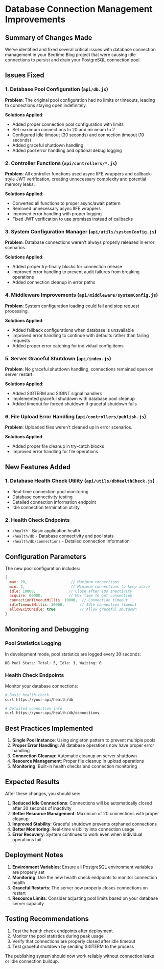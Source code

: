 # Database Connection Management Improvements

## Summary of Changes Made

We've identified and fixed several critical issues with database connection management in your Bedtime Blog project that were causing idle connections to persist and drain your PostgreSQL connection pool.

## Issues Fixed

### 1. **Database Pool Configuration** (`api/db.js`)
**Problem**: The original pool configuration had no limits or timeouts, leading to connections staying open indefinitely.

**Solutions Applied**:
- Added proper connection pool configuration with limits
- Set maximum connections to 20 and minimum to 2
- Configured idle timeout (30 seconds) and connection timeout (10 seconds)
- Added graceful shutdown handling
- Added pool error handling and optional debug logging

### 2. **Controller Functions** (`api/controllers/*.js`)
**Problem**: All controller functions used async IIFE wrappers and callback-style JWT verification, creating unnecessary complexity and potential memory leaks.

**Solutions Applied**:
- Converted all functions to proper async/await pattern
- Removed unnecessary async IIFE wrappers
- Improved error handling with proper logging
- Fixed JWT verification to use promises instead of callbacks

### 3. **System Configuration Manager** (`api/utils/systemConfig.js`)
**Problem**: Database connections weren't always properly released in error scenarios.

**Solutions Applied**:
- Added proper try-finally blocks for connection release
- Improved error handling to prevent audit failures from breaking operations
- Added connection cleanup in error paths

### 4. **Middleware Improvements** (`api/middleware/systemConfig.js`)
**Problem**: System configuration loading could fail and stop request processing.

**Solutions Applied**:
- Added fallback configurations when database is unavailable
- Improved error handling to continue with defaults rather than failing requests
- Added proper error catching for individual config items

### 5. **Server Graceful Shutdown** (`api/index.js`)
**Problem**: No graceful shutdown handling, connections remained open on server restart.

**Solutions Applied**:
- Added SIGTERM and SIGINT signal handlers
- Implemented graceful shutdown with database pool cleanup
- Added timeout for forced shutdown if graceful shutdown fails

### 6. **File Upload Error Handling** (`api/controllers/publish.js`)
**Problem**: Uploaded files weren't cleaned up in error scenarios.

**Solutions Applied**:
- Added proper file cleanup in try-catch blocks
- Improved error handling for file operations

## New Features Added

### 1. **Database Health Check Utility** (`api/utils/dbHealthCheck.js`)
- Real-time connection pool monitoring
- Database connectivity testing
- Detailed connection information endpoint
- Idle connection termination utility

### 2. **Health Check Endpoints**
- `/health` - Basic application health
- `/health/db` - Database connectivity and pool stats
- `/health/db/connections` - Detailed connection information

## Configuration Parameters

The new pool configuration includes:

```javascript
{
  max: 20,                    // Maximum connections
  min: 2,                     // Minimum connections to keep alive
  idle: 10000,               // Close after 10s inactivity
  acquire: 60000,            // Max time to get connection
  connectionTimeoutMillis: 10000,  // Connection timeout
  idleTimeoutMillis: 30000,       // Idle connection timeout
  allowExitOnIdle: true           // Allow graceful shutdown
}
```

## Monitoring and Debugging

### Pool Statistics Logging
In development mode, pool statistics are logged every 30 seconds:
```
DB Pool Stats: Total: 5, Idle: 3, Waiting: 0
```

### Health Check Endpoints
Monitor your database connections:
```bash
# Basic health check
curl https://your-api/health/db

# Detailed connection info
curl https://your-api/health/db/connections
```

## Best Practices Implemented

1. **Single Pool Instance**: Using singleton pattern to prevent multiple pools
2. **Proper Error Handling**: All database operations now have proper error handling
3. **Connection Cleanup**: Automatic cleanup on server shutdown
4. **Resource Management**: Proper file cleanup in upload operations
5. **Monitoring**: Built-in health checks and connection monitoring

## Expected Results

After these changes, you should see:

1. **Reduced Idle Connections**: Connections will be automatically closed after 30 seconds of inactivity
2. **Better Resource Management**: Maximum of 20 connections with proper cleanup
3. **Improved Stability**: Graceful shutdown prevents orphaned connections
4. **Better Monitoring**: Real-time visibility into connection usage
5. **Error Recovery**: System continues to work even when individual operations fail

## Deployment Notes

1. **Environment Variables**: Ensure all PostgreSQL environment variables are properly set
2. **Monitoring**: Use the new health check endpoints to monitor connection health
3. **Graceful Restarts**: The server now properly closes connections on restart
4. **Resource Limits**: Consider adjusting pool limits based on your database server capacity

## Testing Recommendations

1. Test the health check endpoints after deployment
2. Monitor the pool statistics during peak usage
3. Verify that connections are properly closed after idle timeout
4. Test graceful shutdown by sending SIGTERM to the process

The publishing system should now work reliably without connection leaks or idle connection buildup.
